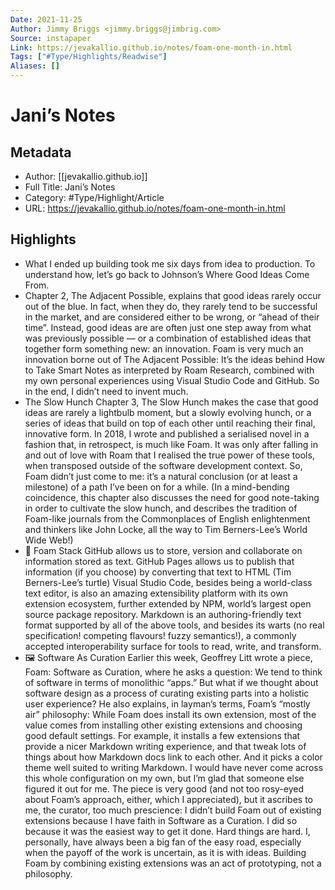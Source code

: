 ```yaml
---
Date: 2021-11-25
Author: Jimmy Briggs <jimmy.briggs@jimbrig.com>
Source: instapaper
Link: https://jevakallio.github.io/notes/foam-one-month-in.html
Tags: ["#Type/Highlights/Readwise"]
Aliases: []
---
```

# Jani’s Notes

## Metadata
- Author: [[jevakallio.github.io]]
- Full Title: Jani’s Notes
- Category: #Type/Highlight/Article
- URL: https://jevakallio.github.io/notes/foam-one-month-in.html

## Highlights
- What I ended up building took me six days from idea to production.
  To understand how, let’s go back to Johnson’s Where Good Ideas Come From.
- Chapter 2, The Adjacent Possible, explains that good ideas rarely occur out of the blue. In fact, when they do, they rarely tend to be successful in the market, and are considered either to be wrong, or “ahead of their time”. Instead, good ideas are are often just one step away from what was previously possible — or a combination of established ideas that together form something new: an innovation.
  Foam is very much an innovation borne out of The Adjacent Possible: It’s the ideas behind How to Take Smart Notes as interpreted by Roam Research, combined with my own personal experiences using Visual Studio Code and GitHub. So in the end, I didn’t need to invent much.
- The Slow Hunch
  Chapter 3, The Slow Hunch makes the case that good ideas are rarely a lightbulb moment, but a slowly evolving hunch, or a series of ideas that build on top of each other until reaching their final, innovative form.
  In 2018, I wrote and published a serialised novel in a fashion that, in retrospect, is much like Foam. It was only after falling in and out of love with Roam that I realised the true power of these tools, when transposed outside of the software development context. So, Foam didn’t just come to me: it’s a natural conclusion (or at least a milestone) of a path I’ve been on for a while.
  (In a mind-bending coincidence, this chapter also discusses the need for good note-taking in order to cultivate the slow hunch, and describes the tradition of Foam-like journals from the Commonplaces of English enlightenment and thinkers like John Locke, all the way to Tim Berners-Lee’s World Wide Web!)
- 🐢 Foam Stack
  GitHub allows us to store, version and collaborate on information stored as text.
  GitHub Pages allows us to publish that information (if you choose) by converting that text to HTML (Tim Berners-Lee’s turtle)
  Visual Studio Code, besides being a world-class text editor, is also an amazing extensibility platform with its own extension ecosystem, further extended by NPM, world’s largest open source package repository.
  Markdown is an authoring-friendly text format supported by all of the above tools, and besides its warts (no real specification! competing flavours! fuzzy semantics!), a commonly accepted interoperability surface for tools to read, write, and transform.
- 🖼 Software As Curation
  Earlier this week, Geoffrey Litt wrote a piece, Foam: Software as Curation, where he asks a question:
  We tend to think of software in terms of monolithic “apps.” But what if we thought about software design as a process of curating existing parts into a holistic user experience?
  He also explains, in layman’s terms, Foam’s “mostly air” philosophy:
  While Foam does install its own extension, most of the value comes from installing other existing extensions and choosing good default settings. For example, it installs a few extensions that provide a nicer Markdown writing experience, and that tweak lots of things about how Markdown docs link to each other. And it picks a color theme well suited to writing Markdown. I would have never come across this whole configuration on my own, but I’m glad that someone else figured it out for me.
  The piece is very good (and not too rosy-eyed about Foam’s approach, either, which I appreciated), but it ascribes to me, the curator, too much prescience: I didn’t build Foam out of existing extensions because I have faith in Software as a Curation. I did so because it was the easiest way to get it done.
  Hard things are hard. I, personally, have always been a big fan of the easy road, especially when the payoff of the work is uncertain, as it is with ideas. Building Foam by combining existing extensions was an act of prototyping, not a philosophy.
